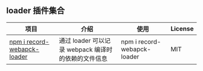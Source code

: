 ## loader 插件集合

| 项目                                                                                                                      | 介绍                                                | 使用                        | License |
| ------------------------------------------------------------------------------------------------------------------------- | --------------------------------------------------- | --------------------------- | ------- |
| [npm i record-webapck-loader](https://github.com/webgzh907247189/webpack-loader/tree/main/packages/record-webapck-loader) | 通过 loader 可以记录 webpack 编译时的依赖的文件信息 | npm i record-webapck-loader | MIT     |
